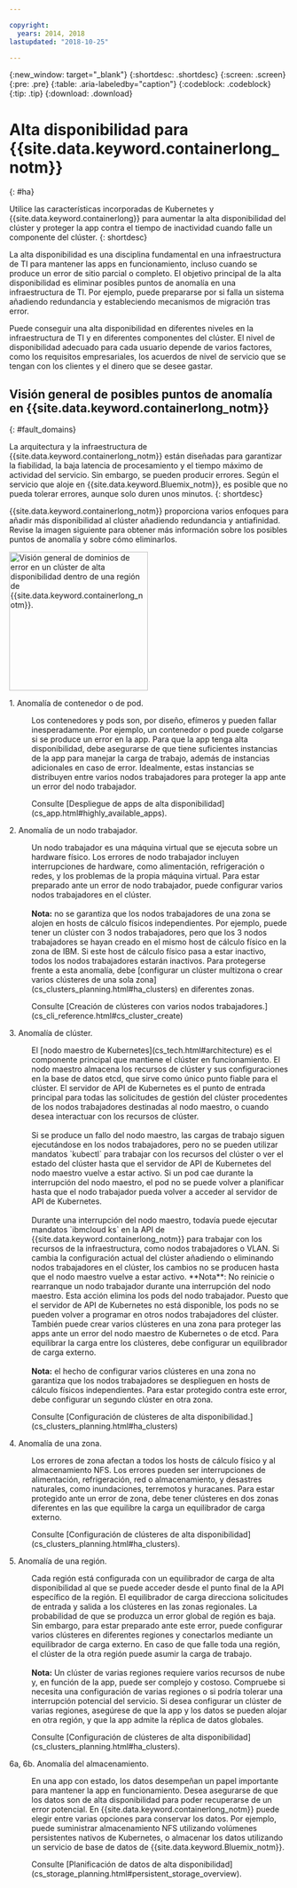 ```yaml
---

copyright:
  years: 2014, 2018
lastupdated: "2018-10-25"

---
```


{:new_window: target="_blank"}
{:shortdesc: .shortdesc}
{:screen: .screen}
{:pre: .pre}
{:table: .aria-labeledby="caption"}
{:codeblock: .codeblock}
{:tip: .tip}
{:download: .download}




# Alta disponibilidad para {{site.data.keyword.containerlong_notm}}
{: #ha}

Utilice las características incorporadas de Kubernetes y {{site.data.keyword.containerlong}} para aumentar la alta disponibilidad del clúster y proteger la app contra el tiempo de inactividad cuando falle un componente del clúster.
{: shortdesc}

La alta disponibilidad es una disciplina fundamental en una infraestructura de TI para mantener las apps en funcionamiento, incluso cuando se produce un error de sitio parcial o completo. El objetivo principal de la alta disponibilidad es eliminar posibles puntos de anomalía en una infraestructura de TI. Por ejemplo, puede prepararse por si falla un sistema añadiendo redundancia y estableciendo mecanismos de migración tras error.

Puede conseguir una alta disponibilidad en diferentes niveles en la infraestructura de TI y en diferentes componentes del clúster. El nivel de disponibilidad adecuado para cada usuario depende de varios factores, como los requisitos empresariales, los acuerdos de nivel de servicio que se tengan con los clientes y el dinero que se desee gastar.

## Visión general de posibles puntos de anomalía en {{site.data.keyword.containerlong_notm}}
{: #fault_domains} 

La arquitectura y la infraestructura de {{site.data.keyword.containerlong_notm}} están diseñadas para garantizar la fiabilidad, la baja latencia de procesamiento y el tiempo máximo de actividad del servicio. Sin embargo, se pueden producir errores. Según el servicio que aloje en {{site.data.keyword.Bluemix_notm}}, es posible que no pueda tolerar errores, aunque solo duren unos minutos.
{: shortdesc}

{{site.data.keyword.containerlong_notm}} proporciona varios enfoques para añadir más disponibilidad al clúster añadiendo redundancia y antiafinidad. Revise la imagen siguiente para obtener más información sobre los posibles puntos de anomalía y sobre cómo eliminarlos.

<img src="images/cs_failure_ov.png" alt="Visión general de dominios de error en un clúster de alta disponibilidad dentro de una región de {{site.data.keyword.containerlong_notm}}." width="250" style="width:250px; border-style: none"/>

<dl>
<dt> 1. Anomalía de contenedor o de pod.</dt>
  <dd><p>Los contenedores y pods son, por diseño, efímeros y pueden fallar inesperadamente. Por ejemplo, un contenedor o pod puede colgarse si se produce un error en la app. Para que la app tenga alta disponibilidad, debe asegurarse de que tiene suficientes instancias de la app para manejar la carga de trabajo, además de instancias adicionales en caso de error. Idealmente, estas instancias se distribuyen entre varios nodos trabajadores para proteger la app ante un error del nodo trabajador.</p>
  <p>Consulte [Despliegue de apps de alta disponibilidad](cs_app.html#highly_available_apps).</p></dd>
<dt> 2. Anomalía de un nodo trabajador.</dt>
  <dd><p>Un nodo trabajador es una máquina virtual que se ejecuta sobre un hardware físico. Los errores de nodo trabajador incluyen interrupciones de hardware, como alimentación, refrigeración o redes, y los problemas de la propia máquina virtual. Para estar preparado ante un error de nodo trabajador, puede configurar varios nodos trabajadores en el clúster. <br/><br/><strong>Nota:</strong> no se garantiza que los nodos trabajadores de una zona se alojen en hosts de cálculo físicos independientes. Por ejemplo, puede tener un clúster con 3 nodos trabajadores, pero que los 3 nodos trabajadores se hayan creado en el mismo host de cálculo físico en la zona de IBM. Si este host de cálculo físico pasa a estar inactivo, todos los nodos trabajadores estarán inactivos. Para protegerse frente a esta anomalía, debe [configurar un clúster multizona o crear varios clústeres de una sola zona](cs_clusters_planning.html#ha_clusters) en diferentes zonas.</p>
  <p>Consulte [Creación de clústeres con varios nodos trabajadores.](cs_cli_reference.html#cs_cluster_create)</p></dd>
<dt> 3. Anomalía de clúster.</dt>
  <dd><p>El [nodo maestro de Kubernetes](cs_tech.html#architecture) es el componente principal que mantiene el clúster en funcionamiento. El nodo maestro almacena los recursos de clúster y sus configuraciones en la base de datos etcd, que sirve como único punto fiable para el clúster. El servidor de API de Kubernetes es el punto de entrada principal para todas las solicitudes de gestión del clúster procedentes de los nodos trabajadores destinadas al nodo maestro, o cuando desea interactuar con los recursos de clúster.<br><br>Si se produce un fallo del nodo maestro, las cargas de trabajo siguen ejecutándose en los nodos trabajadores, pero no se pueden utilizar mandatos `kubectl` para trabajar con los recursos del clúster o ver el estado del clúster hasta que el servidor de API de Kubernetes del nodo maestro vuelve a estar activo. Si un pod cae durante la interrupción del nodo maestro, el pod no se puede volver a planificar hasta que el nodo trabajador pueda volver a acceder al servidor de API de Kubernetes.<br><br>Durante una interrupción del nodo maestro, todavía puede ejecutar mandatos `ibmcloud ks` en la API de {{site.data.keyword.containerlong_notm}} para trabajar con los recursos de la infraestructura, como nodos trabajadores o VLAN. Si cambia la configuración actual del clúster añadiendo o eliminando nodos trabajadores en el clúster, los cambios no se producen hasta que el nodo maestro vuelve a estar activo. **Nota**: No reinicie o rearranque un nodo trabajador durante una interrupción del nodo maestro. Esta acción elimina los pods del nodo trabajador. Puesto que el servidor de API de Kubernetes no está disponible, los pods no se pueden volver a programar en otros nodos trabajadores del clúster.
También puede crear varios clústeres en una zona para proteger las apps ante un error del nodo maestro de Kubernetes o de etcd. Para equilibrar la carga entre los clústeres, debe configurar un equilibrador de carga externo. <br/><br/><strong>Nota:</strong> el hecho de configurar varios clústeres en una zona no garantiza que los nodos trabajadores se desplieguen en hosts de cálculo físicos independientes. Para estar protegido contra este error, debe configurar un segundo clúster en otra zona.</p>
  <p>Consulte [Configuración de clústeres de alta disponibilidad.](cs_clusters_planning.html#ha_clusters)</p></dd>
<dt> 4. Anomalía de una zona.</dt>
  <dd><p>Los errores de zona afectan a todos los hosts de cálculo físico y al almacenamiento NFS. Los errores pueden ser interrupciones de alimentación, refrigeración, red o almacenamiento, y desastres naturales, como inundaciones, terremotos y huracanes. Para estar protegido ante un error de zona, debe tener clústeres en dos zonas diferentes en las que equilibre la carga un equilibrador de carga externo.</p>
  <p>Consulte [Configuración de clústeres de alta disponibilidad](cs_clusters_planning.html#ha_clusters).</p></dd>    
<dt> 5. Anomalía de una región.</dt>
  <dd><p>Cada región está configurada con un equilibrador de carga de alta disponibilidad al que se puede acceder desde el punto final de la API específico de la región. El equilibrador de carga direcciona solicitudes de entrada y salida a los clústeres en las zonas regionales. La probabilidad de que se produzca un error global de región es baja. Sin embargo, para estar preparado ante este error, puede configurar varios clústeres en diferentes regiones y conectarlos mediante un equilibrador de carga externo. En caso de que falle toda una región, el clúster de la otra región puede asumir la carga de trabajo. <br/><br/><strong>Nota:</strong> Un clúster de varias regiones requiere varios recursos de nube y, en función de la app, puede ser complejo y costoso. Compruebe si necesita una configuración de varias regiones o si podría tolerar una interrupción potencial del servicio. Si desea configurar un clúster de varias regiones, asegúrese de que la app y los datos se pueden alojar en otra región, y que la app admite la réplica de datos globales.</p>
  <p>Consulte [Configuración de clústeres de alta disponibilidad](cs_clusters_planning.html#ha_clusters).</p></dd>   
<dt> 6a, 6b. Anomalía del almacenamiento.</dt>
  <dd><p>En una app con estado, los datos desempeñan un papel importante para mantener la app en funcionamiento. Desea asegurarse de que los datos son de alta disponibilidad para poder recuperarse de un error potencial. En {{site.data.keyword.containerlong_notm}} puede elegir entre varias opciones para conservar los datos. Por ejemplo, puede suministrar almacenamiento NFS utilizando volúmenes persistentes nativos de Kubernetes, o almacenar los datos utilizando un servicio de base de datos de {{site.data.keyword.Bluemix_notm}}.</p>
  <p>Consulte [Planificación de datos de alta disponibilidad](cs_storage_planning.html#persistent_storage_overview).</p></dd> 
</dl>
